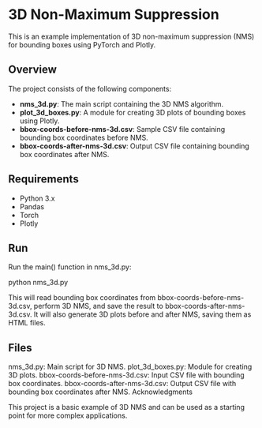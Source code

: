 # 3D Non-Maximum Suppression

This is an example implementation of 3D non-maximum suppression (NMS) for bounding boxes using PyTorch and Plotly.

## Overview

The project consists of the following components:

- **nms_3d.py**: The main script containing the 3D NMS algorithm.
- **plot_3d_boxes.py**: A module for creating 3D plots of bounding boxes using Plotly.
- **bbox-coords-before-nms-3d.csv**: Sample CSV file containing bounding box coordinates before NMS.
- **bbox-coords-after-nms-3d.csv**: Output CSV file containing bounding box coordinates after NMS.

## Requirements

- Python 3.x
- Pandas
- Torch
- Plotly

## Run

Run the main() function in nms_3d.py:

python nms_3d.py

This will read bounding box coordinates from bbox-coords-before-nms-3d.csv, perform 3D NMS, and save the result to bbox-coords-after-nms-3d.csv. It will also generate 3D plots before and after NMS, saving them as HTML files.

## Files

nms_3d.py: Main script for 3D NMS.
plot_3d_boxes.py: Module for creating 3D plots.
bbox-coords-before-nms-3d.csv: Input CSV file with bounding box coordinates.
bbox-coords-after-nms-3d.csv: Output CSV file with bounding box coordinates after NMS.
Acknowledgments

This project is a basic example of 3D NMS and can be used as a starting point for more complex applications.
